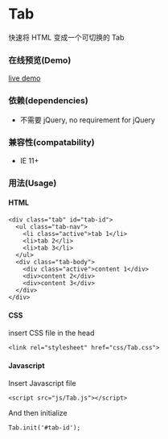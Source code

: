 # Tab
快速将 HTML 变成一个可切换的 Tab

### 在线预览(Demo)
[live demo]()

### 依赖(dependencies)
- 不需要 jQuery, no requirement for jQuery

### 兼容性(compatability)
- IE 11+

### 用法(Usage)

#### HTML
````
<div class="tab" id="tab-id">
  <ul class="tab-nav">
    <li class="active">tab 1</li>
    <li>tab 2</li>
    <li>tab 3</li>
  </ul>
  <div class="tab-body">
    <div class="active">content 1</div>
    <div>content 2</div>
    <div>content 3</div>
  </div>
</div>
````

#### CSS

insert CSS file in the head
````
<link rel="stylesheet" href="css/Tab.css">
````

#### Javascript

Insert Javascript file
````
<script src="js/Tab.js"></script>
````

And then initialize
````
Tab.init('#tab-id');
````
